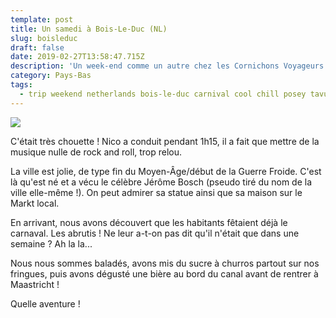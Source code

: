 ```yaml
---
template: post
title: Un samedi à Bois-Le-Duc (NL)
slug: boisleduc
draft: false
date: 2019-02-27T13:58:47.715Z
description: 'Un week-end comme un autre chez les Cornichons Voyageurs : sur la route...'
category: Pays-Bas
tags:
  - trip weekend netherlands bois-le-duc carnival cool chill posey tavu
---
```



![](/media/52692466_2290029051040545_7488926958395326464_n.jpg)

C'était très chouette ! Nico a conduit pendant 1h15, il a fait que mettre de la musique nulle de rock and roll, trop relou. 



La ville est jolie, de type fin du Moyen-Âge/début de la Guerre Froide. C'est là qu'est né et a vécu le célèbre Jérôme Bosch (pseudo tiré du nom de la ville elle-même !). On peut admirer sa statue ainsi que sa maison sur le Markt local.



En arrivant, nous avons découvert que les habitants fêtaient déjà le carnaval. Les abrutis ! Ne leur a-t-on pas dit qu'il n'était que dans une semaine ? Ah la la...



Nous nous sommes baladés, avons mis du sucre à churros partout sur nos fringues, puis avons dégusté une bière au bord du canal avant de rentrer à Maastricht !



Quelle aventure !
